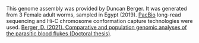 This genome assembly was provided by Duncan Berger. It was generated from 3 Female adult worms, sampled in Egypt (2019). [PacBio](https://www.pacb.com/) long-read sequencing and Hi-C chromosome conformation capture technologies were used. [Berger, D. (2021). Comparative and population genomic analyses of the parasitic blood flukes (Doctoral thesis)](https://doi.org/10.17863/CAM.86667).

